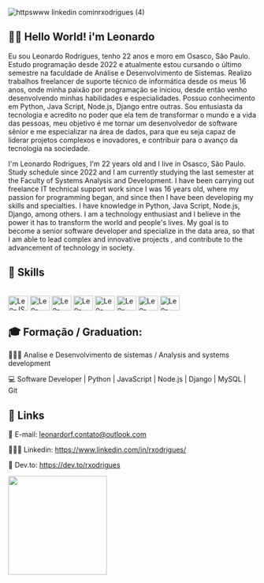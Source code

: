 
![httpswww linkedin cominrxodrigues (4)](https://github.com/rxodrigues/rxodrigues/assets/137015987/74507108-26bf-4727-8b9e-5d6e43f0fcee)


## 👋🏻 Hello World! i'm Leonardo 

Eu sou Leonardo Rodrigues, tenho 22 anos e moro em Osasco, São Paulo. Estudo programação desde 2022 e atualmente estou cursando o último semestre na faculdade de Análise e Desenvolvimento de Sistemas. Realizo trabalhos freelancer de suporte técnico de informática desde os meus 16 anos, onde minha paixão por programação se iniciou, desde então venho desenvolvendo minhas habilidades e especialidades. Possuo conhecimento em Python, Java Script, Node.js, Django entre outras. Sou entusiasta da tecnologia e acredito no poder que ela tem de transformar o mundo e a vida das pessoas, meu objetivo é me tornar um desenvolvedor de software sênior e me especializar na área de dados, para que eu seja capaz de liderar projetos complexos e inovadores, e contribuir para o avanço da tecnologia na sociedade.

I'm Leonardo Rodrigues, I'm 22 years old and I live in Osasco, São Paulo. Study schedule since 2022 and I am currently studying the last semester at the Faculty of Systems Analysis and Development. I have been carrying out freelance IT technical support work since I was 16 years old, where my passion for programming began, and since then I have been developing my skills and specialties. I have knowledge in Python, Java Script, Node.js, Django, among others. I am a technology enthusiast and I believe in the power it has to transform the world and people's lives. My goal is to become a senior software developer and specialize in the data area, so that I am able to lead complex and innovative projects , and contribute to the advancement of technology in society.

## 🧠 Skills
<div style="display: inline_block"><br>
  <img align="center" alt="Leo-JS" height="30" width="40" src="https://cdn.jsdelivr.net/gh/devicons/devicon@latest/icons/javascript/javascript-original.svg">
  <img align="center" alt="Leo-Python" height="30" width="40" src="https://cdn.jsdelivr.net/gh/devicons/devicon@latest/icons/python/python-original.svg">
  <img align="center" alt="Leo-NodeJs" height="30" width="40" src="https://cdn.jsdelivr.net/gh/devicons/devicon@latest/icons/nodejs/nodejs-original.svg">
  <img align="center" alt="Leo-Django" height="30" width="40" src="https://cdn.jsdelivr.net/gh/devicons/devicon@latest/icons/django/django-plain.svg">
  <img align="center" alt="Leo-GIT" height="30" width="40" src="https://cdn.jsdelivr.net/gh/devicons/devicon@latest/icons/git/git-original.svg">
  <img align="center" alt="Leo-MySql" height="30" width="40" src="https://cdn.jsdelivr.net/gh/devicons/devicon@latest/icons/mysql/mysql-original.svg">
  <img align="center" alt="Leo-HTML" height="30" width="40" src="https://cdn.jsdelivr.net/gh/devicons/devicon@latest/icons/html5/html5-original.svg">
  <img align="center" alt="Leo-CSS" height="30" width="40" src="https://cdn.jsdelivr.net/gh/devicons/devicon@latest/icons/css3/css3-original.svg">
</div>

##

## 🎓 Formação / Graduation:

👨🏻‍💻 Analise e Desenvolvimento de sistemas / Analysis and systems development

💻 Software Developer | Python | JavaScript | Node.js | Django | MySQL | Git



## 📧 Links 

📧 E-mail: leonardorf.contato@outlook.com

🧑🏻‍💻 Linkedin: https://www.linkedin.com/in/rxodrigues/

📱 Dev.to: https://dev.to/rxodrigues

 
<a href="https://github.com/rxodrigues/github-readme-stats">
  <img height=200 align="center" src="https://github-readme-stats.vercel.app/api?username=rxodrigues&show_icons=true&theme=merko" />
</a>

 



